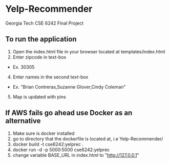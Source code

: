 # Yelp-Recommender
Georgia Tech CSE 6242 Final Project

## To run the application

1) Open the index.html file in your browser located at templates/index.html
2) Enter zipcode in text-box 
  - Ex. 30305
4) Enter names in the second text-box 
 - Ex. "Brian Contreras,Suzanne Glover,Cindy Coleman"
5) Map is updated with pins 

## If AWS fails go ahead use Docker as an alternative

1) Make sure is docker installed
2) go to directory that the dockerfile is located at, i.e Yelp-Recommender/
3) docker build -t cse6242:yelprec .
4) docker run -d -p 5000:5000 cse6242:yelprec
5) change variable BASE_URL in index.html to "http://127.0.0.1"


